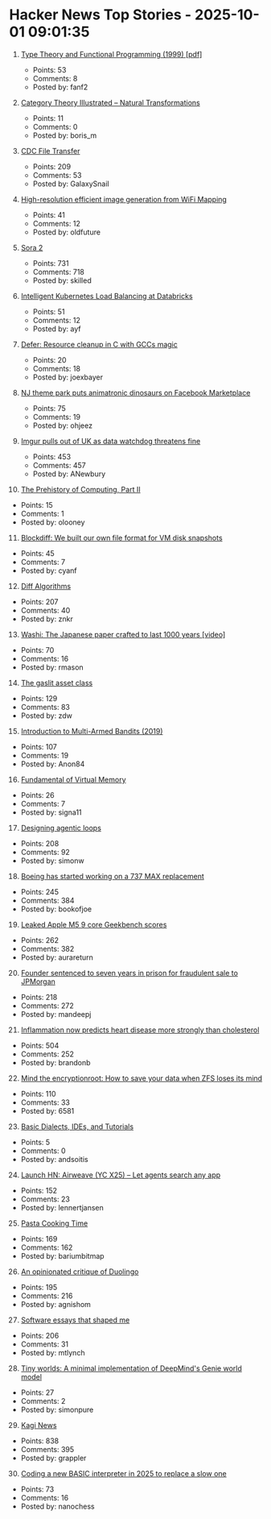 # Hacker News Top Stories - 2025-10-01 09:01:35

1. [Type Theory and Functional Programming (1999) [pdf]](https://www.cs.cornell.edu/courses/cs6110/2015sp/textbook/Simon%20Thompson%20textbook.pdf)
   - Points: 53
   - Comments: 8
   - Posted by: fanf2

2. [Category Theory Illustrated – Natural Transformations](https://abuseofnotation.github.io/category-theory-illustrated/11_natural_transformations/)
   - Points: 11
   - Comments: 0
   - Posted by: boris_m

3. [CDC File Transfer](https://github.com/google/cdc-file-transfer)
   - Points: 209
   - Comments: 53
   - Posted by: GalaxySnail

4. [High-resolution efficient image generation from WiFi Mapping](https://arxiv.org/abs/2506.10605)
   - Points: 41
   - Comments: 12
   - Posted by: oldfuture

5. [Sora 2](https://openai.com/index/sora-2/)
   - Points: 731
   - Comments: 718
   - Posted by: skilled

6. [Intelligent Kubernetes Load Balancing at Databricks](https://www.databricks.com/blog/intelligent-kubernetes-load-balancing-databricks)
   - Points: 51
   - Comments: 12
   - Posted by: ayf

7. [Defer: Resource cleanup in C with GCCs magic](https://oshub.org/projects/retros-32/posts/defer-resource-cleanup-in-c-with-gccs-magic)
   - Points: 20
   - Comments: 18
   - Posted by: joexbayer

8. [NJ theme park puts animatronic dinosaurs on Facebook Marketplace](https://gizmodo.com/new-jersey-theme-park-puts-animatronic-dinosaurs-on-facebook-marketplace-as-it-shuts-down-2000664489)
   - Points: 75
   - Comments: 19
   - Posted by: ohjeez

9. [Imgur pulls out of UK as data watchdog threatens fine](https://www.express.co.uk/news/uk/2115228/image-site-imgur-pulls-out)
   - Points: 453
   - Comments: 457
   - Posted by: ANewbury

10. [The Prehistory of Computing, Part II](https://www.oranlooney.com/post/history-of-computing-2/)
   - Points: 15
   - Comments: 1
   - Posted by: olooney

11. [Blockdiff: We built our own file format for VM disk snapshots](https://cognition.ai/blog/blockdiff)
   - Points: 45
   - Comments: 7
   - Posted by: cyanf

12. [Diff Algorithms](https://flo.znkr.io/diff/)
   - Points: 207
   - Comments: 40
   - Posted by: znkr

13. [Washi: The Japanese paper crafted to last 1000 years [video]](https://www.bbc.com/reel/video/p0m4mg2j/washi-the-japanese-paper-crafted-to-last-1-000-years)
   - Points: 70
   - Comments: 16
   - Posted by: rmason

14. [The gaslit asset class](https://blog.dshr.org/2025/09/the-gaslit-asset-class.html)
   - Points: 129
   - Comments: 83
   - Posted by: zdw

15. [Introduction to Multi-Armed Bandits (2019)](https://arxiv.org/abs/1904.07272)
   - Points: 107
   - Comments: 19
   - Posted by: Anon84

16. [Fundamental of Virtual Memory](https://nghiant3223.github.io/2025/05/29/fundamental_of_virtual_memory.html)
   - Points: 26
   - Comments: 7
   - Posted by: signa11

17. [Designing agentic loops](https://simonwillison.net/2025/Sep/30/designing-agentic-loops/)
   - Points: 208
   - Comments: 92
   - Posted by: simonw

18. [Boeing has started working on a 737 MAX replacement](https://www.wsj.com/business/airlines/boeing-has-started-working-on-a-737-max-replacement-40a110df)
   - Points: 245
   - Comments: 384
   - Posted by: bookofjoe

19. [Leaked Apple M5 9 core Geekbench scores](https://browser.geekbench.com/v6/cpu/14173685)
   - Points: 262
   - Comments: 382
   - Posted by: aurareturn

20. [Founder sentenced to seven years in prison for fraudulent sale to JPMorgan](https://www.cnn.com/2025/09/30/business/charlie-javice-frank-sentenced-jpmorgan-intl)
   - Points: 218
   - Comments: 272
   - Posted by: mandeepj

21. [Inflammation now predicts heart disease more strongly than cholesterol](https://www.empirical.health/blog/inflammation-and-heart-health/)
   - Points: 504
   - Comments: 252
   - Posted by: brandonb

22. [Mind the encryptionroot: How to save your data when ZFS loses its mind](https://sambowman.tech/blog/posts/mind-the-encryptionroot-how-to-save-your-data-when-zfs-loses-its-mind/)
   - Points: 110
   - Comments: 33
   - Posted by: 6581

23. [Basic Dialects, IDEs, and Tutorials](https://github.com/JohnBlood/awesome-basic)
   - Points: 5
   - Comments: 0
   - Posted by: andsoitis

24. [Launch HN: Airweave (YC X25) – Let agents search any app](https://github.com/airweave-ai/airweave)
   - Points: 152
   - Comments: 23
   - Posted by: lennertjansen

25. [Pasta Cooking Time](https://www.jefftk.com/p/pasta-cooking-time)
   - Points: 169
   - Comments: 162
   - Posted by: bariumbitmap

26. [An opinionated critique of Duolingo](https://isomorphism.xyz/blog/2025/duolingo/)
   - Points: 195
   - Comments: 216
   - Posted by: agnishom

27. [Software essays that shaped me](https://refactoringenglish.com/blog/software-essays-that-shaped-me/)
   - Points: 206
   - Comments: 31
   - Posted by: mtlynch

28. [Tiny worlds: A minimal implementation of DeepMind's Genie world model](https://github.com/AlmondGod/tinyworlds)
   - Points: 27
   - Comments: 2
   - Posted by: simonpure

29. [Kagi News](https://blog.kagi.com/kagi-news)
   - Points: 838
   - Comments: 395
   - Posted by: grappler

30. [Coding a new BASIC interpreter in 2025 to replace a slow one](https://nanochess.org/ecs_basic.html)
   - Points: 73
   - Comments: 16
   - Posted by: nanochess

